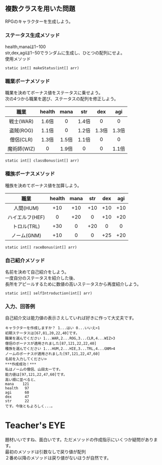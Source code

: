 ## 複数クラスを用いた問題

RPGのキャラクターを生成しよう。

### ステータス生成メソッド  
health,manaは1−100  
str,dex,agiは1−50でランダムに生成し、ひとつの配列にせよ。  
使用メソッド  
```
static int[] makeStatus(int[] arr)
```

### 職業ボーナメソッド		

職業を決めてボーナス値をステータスに乗せよう。  
次の4つから職業を選び、ステータスの配列を修正しよう。  

| 職業 | health | mana | str | dex | agi |  
| :----: | :----: | :----: | :----: | :----: | :----: |  
| 戦士(WAR) | 1.6倍 | 0 | 1.4倍 | 0 | 0 |  
| 盗賊(ROG) | 1.1倍 | 0 | 1.2倍 | 1.3倍 | 1.3倍 |   
| 僧侶(CLR) | 1.3倍 | 1.5倍 | 1.1倍 | 0 | 0 |  
| 魔術師(WIZ) | 0 | 1.9倍 | 0 | 0 | 1.1倍 |  

```
static int[] classBonus(int[] arr)
```

### 種族ボーナスメソッド  

種族を決めてボーナス値を加算しよう。  

| 職業 | health | mana | str | dex | agi |  
| :----: | :----: | :----: | :----: | :----: | :----: |  
| 人間(HUM) | +10 | +10 | +10 | +10 | +10 |  
| ハイエルフ(HEF) | 0 | +20 | 0 | +10 | +20 |  
| トロル(TRL) | +30 | 0 | +20 | 0 | 0 |  
| ノーム(GNM) | +10 | 0 | 0 | +25 | +20 |  

```
static int[] raceBonus(int[] arr)
```
### 自己紹介メソッド

名前を決めて自己紹介をしよう。  
一度自分のステータスを紹介した後、  
長所をアピールするために数値の高いステータスから再度紹介しよう。  
```
static int[] selfIntroduction(int[] arr)
```

### 入力、回答例

自己紹介文は能力値の表示さえしていれば好きに作って大丈夫です。  
```
キャラクターを作成しますか？ 1...はい 0...いいえ>1  
初期ステータスは[67,81,20,22,40]です。   
職業を選んでください 1...WAR,2...ROG,3...CLR,4...WIZ>3    
僧侶のボーナスが適用されました[87,121,22,22,40]  
種族を選んでください 1...HUM,2...HIE,3...TRL,4...GNM>4  
ノームのボーナスが適用されました[97,121,22,47,60]  
名前を入力してください>  
***作成成功！***  
私はノームの僧侶、山田太一です。  
能力値は[97,121,22,47,60]です。  
高い順に並べると、  
mana    121  
health   97  
agi      60  
dex      47  
str      22  
です。今後ともよろしく...。  
```

# Teacher's EYE

題材いいですね、面白いです。ただメソッドの作成指示にいくつか疑問があります。  
最初のメソッドは引数なしで戻り値が配列　　  
２番め以降のメソッドは戻り値がないほうが自然です。  
